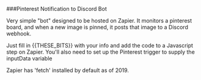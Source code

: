 ###Pinterest Notification to Discord Bot

Very simple "bot" designed to be hosted on Zapier. It monitors a pinterest board, and when a new image is pinned, it posts that image to a Discord webhook.

Just fill in {{THESE_BITS}} with your info and add the code to a Javascript step on Zapier. You'll also need to set up the Pinterest trigger to supply the inputData variable

Zapier has 'fetch' installed by default as of 2019.